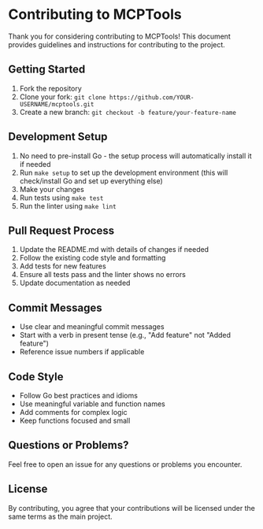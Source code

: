 # Contributing to MCPTools

Thank you for considering contributing to MCPTools! This document provides guidelines and instructions for contributing to the project.

## Getting Started

1. Fork the repository
2. Clone your fork: `git clone https://github.com/YOUR-USERNAME/mcptools.git`
3. Create a new branch: `git checkout -b feature/your-feature-name`

## Development Setup

1. No need to pre-install Go - the setup process will automatically install it if needed
2. Run `make setup` to set up the development environment (this will check/install Go and set up everything else)
3. Make your changes
4. Run tests using `make test`
5. Run the linter using `make lint`

## Pull Request Process

1. Update the README.md with details of changes if needed
2. Follow the existing code style and formatting
3. Add tests for new features
4. Ensure all tests pass and the linter shows no errors
5. Update documentation as needed

## Commit Messages

- Use clear and meaningful commit messages
- Start with a verb in present tense (e.g., "Add feature" not "Added feature")
- Reference issue numbers if applicable

## Code Style

- Follow Go best practices and idioms
- Use meaningful variable and function names
- Add comments for complex logic
- Keep functions focused and small

## Questions or Problems?

Feel free to open an issue for any questions or problems you encounter.

## License

By contributing, you agree that your contributions will be licensed under the same terms as the main project.
